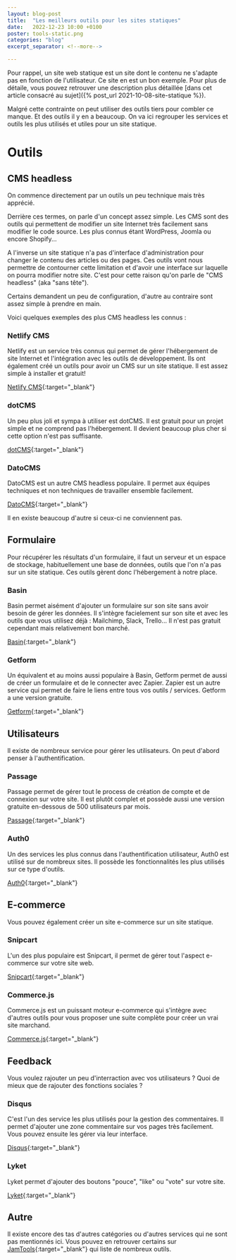 ```yaml
---
layout: blog-post
title:  "Les meilleurs outils pour les sites statiques"
date:   2022-12-23 10:00 +0100
poster: tools-static.png
categories: "blog"
excerpt_separator: <!--more-->

---
```


Pour rappel, un site web statique est un site dont le contenu ne s'adapte pas en fonction de l'utilisateur. Ce site en est un bon exemple. Pour plus de détaile, vous pouvez retrouver une description plus détaillée [dans cet article consacré au sujet]({% post_url 2021-10-08-site-statique %}).

Malgré cette contrainte on peut utiliser des outils tiers pour combler ce manque. Et des outils il y en a beaucoup. On va ici regrouper les services et outils les plus utilisés et utiles pour un site statique.

<!--more-->

# Outils

## CMS headless

On commence directement par un outils un peu technique mais très apprécié.

Derrière ces termes, on parle d'un concept assez simple. Les CMS sont des outils qui permettent de modifier un site Internet très facilement sans modifier le code source. Les plus connus étant WordPress, Joomla ou encore Shopify...

A l'inverse un site statique n'a pas d'interface d'administration pour changer le contenu des articles ou des pages. Ces outils vont nous permettre de contourner cette limitation et d'avoir une interface sur laquelle on pourra modifier notre site. C'est pour cette raison qu'on parle de "CMS headless" (aka "sans tête").

Certains demandent un peu de configuration, d'autre au contraire sont assez simple à prendre en main.

Voici quelques exemples des plus CMS headless les connus :

### Netlify CMS

Netlify est un service très connus qui permet de gérer l'hébergement de site Internet et l'intégration avec les outils de développement. Ils ont également créé un outils pour avoir un CMS sur un site statique. Il est assez simple à installer et gratuit!

[Netlify CMS](https://www.netlifycms.org/){:target="_blank"}

### dotCMS

Un peu plus joli et sympa à utiliser est dotCMS. Il est gratuit pour un projet simple et ne comprend pas l'hébergement. Il devient beaucoup plus cher si cette option n'est pas suffisante.

[dotCMS](https://www.dotcms.com/){:target="_blank"}

### DatoCMS

DatoCMS est un autre CMS headless populaire. Il permet aux équipes techniques et non techniques de travailler ensemble facilement.

[DatoCMS](https://www.datocms.com){:target="_blank"}

Il en existe beaucoup d'autre si ceux-ci ne conviennent pas.

## Formulaire

Pour récupérer les résultats d'un formulaire, il faut un serveur et un espace de stockage, habituellement une base de données, outils que l'on n'a pas sur un site statique. Ces outils gèrent donc l'hébergement à notre place.

### Basin

Basin permet aisément d'ajouter un formulaire sur son site sans avoir besoin de gérer les données. Il s'intègre facielement sur son site et avec les outils que vous utilisez déjà : Mailchimp, Slack, Trello...
Il n'est pas gratuit cependant mais relativement bon marché.

[Basin](https://usebasin.com/){:target="_blank"}

### Getform

Un équivalent et au moins aussi populaire à Basin, Getform permet de aussi de créer un formulaire et de le connecter avec Zapier. Zapier est un autre service qui permet de faire le liens entre tous vos outils / services.
Getform a une version gratuite.

[Getform](https://getform.io/){:target="_blank"}

## Utilisateurs

Il existe de nombreux service pour gérer les utilisateurs. On peut d'abord penser à l'authentification.

### Passage

Passage permet de gérer tout le process de création de compte et de connexion sur votre site. Il est plutôt complet et possède aussi une version gratuite en-dessous de 500 utilisateurs par mois.

[Passage](https://passage.id/){:target="_blank"}

### Auth0

Un des services les plus connus dans l'authentification utilisateur, Auth0 est utilisé sur de nombreux sites. Il possède les fonctionnalités les plus utilisés sur ce type d'outils.

[Auth0](https://auth0.com/){:target="_blank"}


## E-commerce

Vous pouvez également créer un site e-commerce sur un site statique.

### Snipcart

L'un des plus populaire est Snipcart, il permet de gérer tout l'aspect e-commerce sur votre site web.

[Snipcart](https://snipcart.com/){:target="_blank"}

### Commerce.js

Commerce.js est un puissant moteur e-commerce qui s'intègre avec d'autres outils pour vous proposer une suite complète pour créer un vrai site marchand.

[Commerce.js](https://commercejs.com/){:target="_blank"}

## Feedback

Vous voulez rajouter un peu d'interraction avec vos utilisateurs ? Quoi de mieux que de rajouter des fonctions sociales ?

### Disqus

C'est l'un des service les plus utilisés pour la gestion des commentaires. Il permet d'ajouter une zone commentaire sur vos pages très facilement. Vous pouvez ensuite les gérer via leur interface.

[Disqus](https://disqus.com/){:target="_blank"}

### Lyket

Lyket permet d'ajouter des boutons "pouce", "like" ou "vote" sur votre site.

[Lyket](https://lyket.dev/){:target="_blank"}

## Autre

Il existe encore des tas d'autres catégories ou d'autres services qui ne sont pas mentionnés ici. Vous pouvez en retrouver certains sur [JamTools](https://jamstacktools.org/browse){:target="_blank"} qui liste de nombreux outils.


